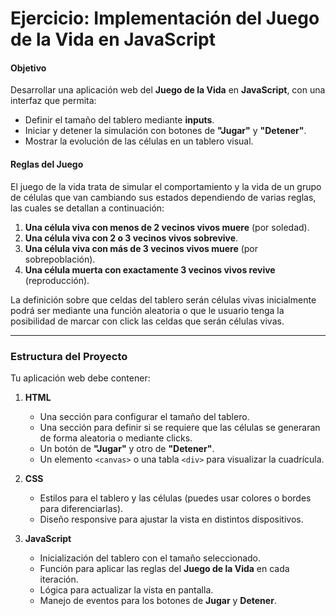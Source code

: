 # **Ejercicio: Implementación del Juego de la Vida en JavaScript**
#### **Objetivo**

Desarrollar una aplicación web del **Juego de la Vida** en **JavaScript**, con una interfaz que permita:
- Definir el tamaño del tablero mediante **inputs**.
- Iniciar y detener la simulación con botones de **"Jugar"** y **"Detener"**.
- Mostrar la evolución de las células en un tablero visual.

#### **Reglas del Juego**

El juego de la vida trata de simular el comportamiento y la vida de un grupo de células que van cambiando sus estados dependiendo de varias reglas, las cuales se detallan a continuación:

1. **Una célula viva con menos de 2 vecinos vivos muere** (por soledad).
2. **Una célula viva con 2 o 3 vecinos vivos sobrevive**.
3. **Una célula viva con más de 3 vecinos vivos muere** (por sobrepoblación).
4. **Una célula muerta con exactamente 3 vecinos vivos revive** (reproducción).

La definición sobre que celdas del tablero serán células vivas inicialmente podrá ser mediante una función aleatoria o que le usuario tenga la posibilidad de marcar con click las celdas que serán células vivas.

---

### **Estructura del Proyecto**

Tu aplicación web debe contener:
1. **HTML**
   - Una sección para configurar el tamaño del tablero.
   - Una sección para definir si se requiere que las células se generaran de forma aleatoria o mediante clicks.
   - Un botón de **"Jugar"** y otro de **"Detener"**.
   - Un elemento `<canvas>` o una tabla `<div>` para visualizar la cuadrícula.

2. **CSS**
   - Estilos para el tablero y las células (puedes usar colores o bordes para diferenciarlas).
   - Diseño responsive para ajustar la vista en distintos dispositivos.

3. **JavaScript**
   - Inicialización del tablero con el tamaño seleccionado.
   - Función para aplicar las reglas del **Juego de la Vida** en cada iteración.
   - Lógica para actualizar la vista en pantalla.
   - Manejo de eventos para los botones de **Jugar** y **Detener**.

